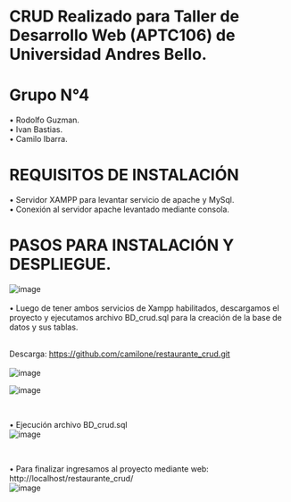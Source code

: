 # CRUD Realizado para Taller de Desarrollo Web (APTC106) de Universidad Andres Bello.
# Grupo N°4 <br>
• Rodolfo Guzman. <br>
• Ivan Bastias. <br>
• Camilo Ibarra. <br>
# REQUISITOS DE INSTALACIÓN
• Servidor XAMPP para levantar servicio de apache y MySql. <br>
• Conexión al servidor apache levantado mediante consola.

# PASOS PARA INSTALACIÓN Y DESPLIEGUE.
![image](https://github.com/camilone/restaurante_crud/assets/106820074/dd164701-56b2-4c43-801c-8e2d905df0a3) <br><br>
• Luego de tener ambos servicios de Xampp habilitados, descargamos el proyecto y ejecutamos archivo BD_crud.sql para la creación de la base de datos y sus tablas. <br><br>

Descarga: https://github.com/camilone/restaurante_crud.git <br><br>
![image](https://github.com/camilone/restaurante_crud/assets/106820074/36f1d703-f251-4c4e-b104-7a51271b887b)

![image](https://github.com/camilone/restaurante_crud/assets/106820074/a78671e9-b46e-4c90-931d-bd02a4e3c285)

<br>

• Ejecución archivo BD_crud.sql <br>
![image](https://github.com/camilone/restaurante_crud/assets/106820074/135d5ed3-445c-48bd-a388-b2a2e0503d55)

<br>

• Para finalizar ingresamos al proyecto mediante web:
http://localhost/restaurante_crud/
<br>
![image](https://github.com/camilone/restaurante_crud/assets/106820074/8b2f53e7-ad24-4d9e-9f7e-074abd385ad0)
